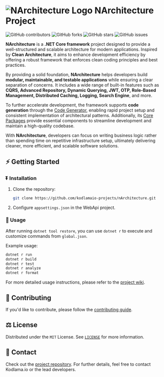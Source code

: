 # ![NArchitecture Logo](https://github.com/user-attachments/assets/8a61adb0-f0b8-48e4-82b3-db38e10bb052) NArchitecture Project
![GitHub contributors](https://img.shields.io/github/contributors/kodlamaio-projects/nArchitecture?style=for-the-badge) ![GitHub forks](https://img.shields.io/github/forks/kodlamaio-projects/nArchitecture?style=for-the-badge) ![GitHub stars](https://img.shields.io/github/stars/kodlamaio-projects/nArchitecture?style=for-the-badge) ![GitHub issues](https://img.shields.io/github/issues/kodlamaio-projects/nArchitecture?style=for-the-badge)

**NArchitecture** is a **.NET Core framework** project designed to provide a well-structured and scalable architecture for modern applications. Inspired by **Clean Architecture**, it aims to enhance development efficiency by offering a robust framework that enforces clean coding principles and best practices.  

By providing a solid foundation, **NArchitecture** helps developers build **modular, maintainable, and testable applications** while ensuring a clear separation of concerns. It includes a wide range of built-in features such as **CQRS, Advanced Repository, Dynamic Querying, JWT, OTP, Role-Based Management, Distributed Caching, Logging, Search Engine**, and more.  

To further accelerate development, the framework supports **code generation** through the [Code Generator](https://github.com/kodlamaio-projects/nArchitecture.Gen), enabling rapid project setup and consistent implementation of architectural patterns. Additionally, its [Core Packages](https://github.com/kodlamaio-projects/nArchitecture.Core) provide essential components to streamline development and maintain a high-quality codebase.  

With **NArchitecture**, developers can focus on writing business logic rather than spending time on repetitive infrastructure setup, ultimately delivering cleaner, more efficient, and scalable software solutions.  


## ⚡ Getting Started

### ⏬ Installation

1. Clone the repository:
   ```sh
   git clone https://github.com/kodlamaio-projects/nArchitecture.git
   ```
2. Configure `appsettings.json` in the WebApi project.

### 📖 Usage

After running `dotnet tool restore`, you can use `dotnet r` to execute and customize commands from `global.json`.

Example usage:
```sh
dotnet r run
dotnet r build
dotnet r test
dotnet r analyze
dotnet r format
```

For more detailed usage instructions, please refer to the [project wiki](./docs/README.md).

## 🤝 Contributing

If you'd like to contribute, please follow the [contributing guide](./docs/Contributing/README.md).

## ⚖️ License

Distributed under the `MIT` License. See [`LICENSE`](./LICENSE) for more information.

## 📧 Contact

Check out the [project repository](https://github.com/kodlamaio-projects/nArchitecture). For further details, feel free to contact Kodlama.io or the lead developers.